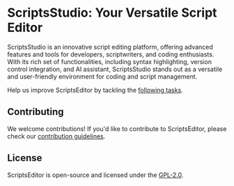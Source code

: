 # ScriptsStudio: Your Versatile Script Editor

ScriptsStudio is an innovative script editing platform, offering advanced features and tools for developers, scriptwriters, and coding enthusiasts. With its rich set of functionalities, including syntax highlighting, version control integration, and AI assistant, ScriptsStudio stands out as a versatile and user-friendly environment for coding and script management.


Help us improve ScriptsEditor by tackling the [following tasks](https://github.com/Axlfc/ScriptsEditor/issues).

## Contributing

We welcome contributions! If you'd like to contribute to ScriptsEditor, please check our [contribution guidelines](CONTRIBUTING.md).

## License

ScriptsEditor is open-source and licensed under the [GPL-2.0](LICENSE).




